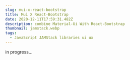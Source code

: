 ```yaml
---
slug: mui-x-react-bootstrap
title: Mui X React-Bootstrap
date: 2020-12-11T17:59:31.482Z
description: combine Material-Ui With React-Bootstrap
thumbnail: jamstack.webp
tags:
  - JavaScript JAMStack libraries ui ux
---
```

in progress...